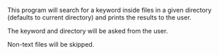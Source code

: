 This program will search for a keyword inside files in a given directory (defaults to current directory) and prints the results to the user.

The keyword and directory will be asked from the user.

Non-text files will be skipped.